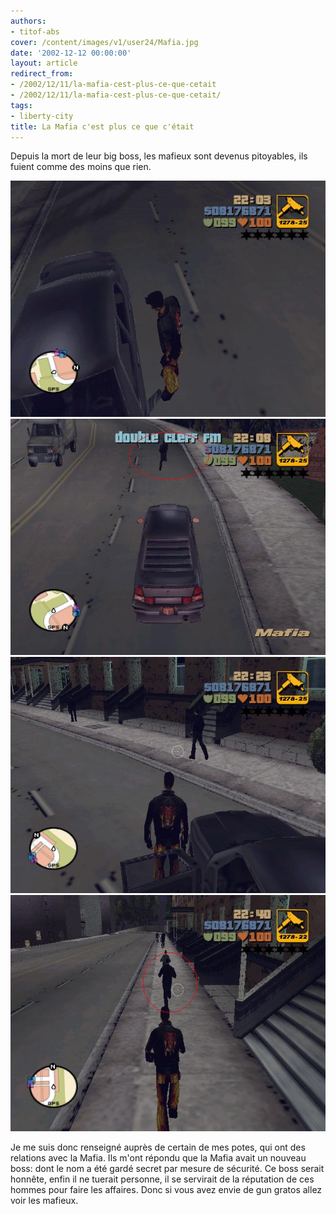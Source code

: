 ```yaml
---
authors:
- titof-abs
cover: /content/images/v1/user24/Mafia.jpg
date: '2002-12-12 00:00:00'
layout: article
redirect_from:
- /2002/12/11/la-mafia-cest-plus-ce-que-cetait
- /2002/12/11/la-mafia-cest-plus-ce-que-cetait/
tags:
- liberty-city
title: La Mafia c'est plus ce que c'était
---
```



Depuis la mort de leur big boss, les mafieux sont devenus pitoyables, ils fuient comme des moins que rien.

![](/content/images/v1/user24/Mafia1.jpg)
![](/content/images/v1/user24/Mafia2.jpg)
![](/content/images/v1/user24/Mafia3.jpg)
![](/content/images/v1/user24/Mafia4.jpg)

Je me suis donc renseigné auprès de certain de mes potes, qui ont des relations avec la Mafia. Ils m'ont répondu que la Mafia avait un nouveau boss: dont le nom a été gardé secret par mesure de sécurité. Ce boss serait honnête, enfin il ne tuerait personne, il se servirait de la réputation de ces hommes pour faire les affaires. Donc si vous avez envie de gun gratos allez voir les mafieux.